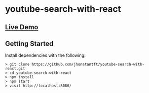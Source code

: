 # youtube-search-with-react

## [Live Demo](https://jhonatantft.github.io/youtube-search-with-react/)

## Getting Started

Install dependencies with the following:

```
> git clone https://github.com/jhonatantft/youtube-search-with-react.git
> cd youtube-search-with-react
> npm install
> npm start
> visit http://localhost:8080/
```
